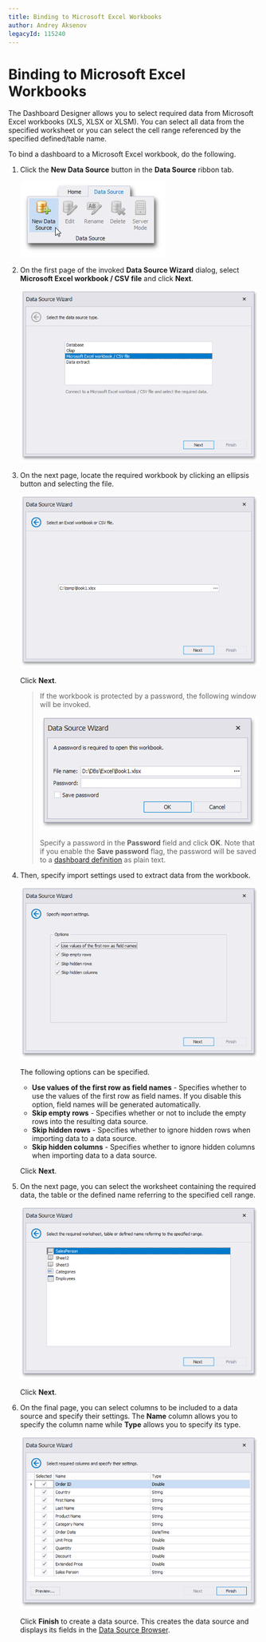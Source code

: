 ```yaml
---
title: Binding to Microsoft Excel Workbooks
author: Andrey Aksenov
legacyId: 115240
---
```

# Binding to Microsoft Excel Workbooks
The Dashboard Designer allows you to select required data from Microsoft Excel workbooks (XLS, XLSX or XLSM). You can select all data from the specified worksheet or you can select the cell range referenced by the specified defined/table name.

To bind a dashboard to a Microsoft Excel workbook, do the following.
1. Click the **New Data Source** button in the **Data Source** ribbon tab.
	
	![DataBinding_NewDataSource](../../../images/img18472.png)
2. On the first page of the invoked **Data Source Wizard** dialog, select **Microsoft Excel workbook / CSV file** and click **Next**.
	
	![DataSourceWizard_DataSourceType_Excel](../../../images/img120681.png)
3. On the next page, locate the required workbook by clicking an ellipsis button and selecting the file.
	
	![DataSourceWizard_SelectExcelFile](../../../images/img120058.png)
	
	Click **Next**.
	
	> If the workbook is protected by a password, the following window will be invoked.
	> 
	> ![DataSourceWizard_ProtectedExcelWorkbook](../../../images/img121200.png)
	> 
	> Specify a password in the **Password** field and click **OK**. Note that if you enable the **Save password** flag, the password will be saved to a [dashboard definition](../saving-a-dashboard.md) as plain text.
4. Then, specify import settings used to extract data from the workbook.
	
	![DataSourceWizard_SpecifyImportSettings](../../../images/img120059.png)
	
	The following options can be specified.
	* **Use values of the first row as field names** - Specifies whether to use the values of the first row as field names. If you disable this option, field names will be generated automatically.
	* **Skip empty rows** - Specifies whether or not to include the empty rows into the resulting data source.
	* **Skip hidden rows** - Specifies whether to ignore hidden rows when importing data to a data source.
	* **Skip hidden columns** - Specifies whether to ignore hidden columns when importing data to a data source.
	
	Click **Next**.
5. On the next page, you can select the worksheet containing the required data, the table or the defined name referring to the specified cell range.
	
	![DataSourceWizard_SelectDefinedName](../../../images/img120060.png)
	
	Click **Next**.
6. On the final page, you can select columns to be included to a data source and specify their settings. The **Name** column allows you to specify the column name while **Type** allows you to specify its type.
	
	![DataSourceWizard_SpecifyColumnSettings](../../../images/img120061.png)
	
	Click **Finish** to create a data source. This creates the data source and displays its fields in the [Data Source Browser](../ui-elements/data-source-browser.md).